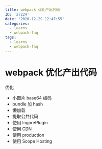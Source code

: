 ```yaml
---
title: webpack 优化产出代码
ID: '27224'
date: '2020-12-29 12:47:55'
categories:
  - learns
  - webpack-faq
tags:
  - learns
  - webpack-faq
---
```


# webpack 优化产出代码

优化

- 小图片 base64 编码
- bundle 加 hash
- 懒加载
- 提取公共代码
- 使用 IngorePlugin
- 使用 CDN
- 使用 production
- 使用 Scope Hosting
 
 
